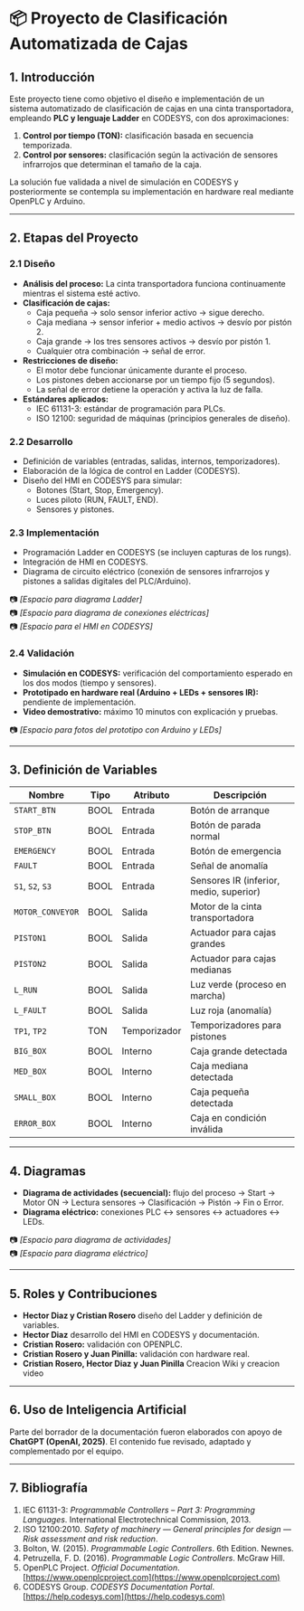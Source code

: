# 📦 Proyecto de Clasificación Automatizada de Cajas

## 1. Introducción
Este proyecto tiene como objetivo el diseño e implementación de un sistema automatizado de clasificación de cajas en una cinta transportadora, empleando **PLC y lenguaje Ladder** en CODESYS, con dos aproximaciones:

1. **Control por tiempo (TON):** clasificación basada en secuencia temporizada.  
2. **Control por sensores:** clasificación según la activación de sensores infrarrojos que determinan el tamaño de la caja.  

La solución fue validada a nivel de simulación en CODESYS y posteriormente se contempla su implementación en hardware real mediante OpenPLC y Arduino.

---

## 2. Etapas del Proyecto

### 2.1 Diseño
- **Análisis del proceso:** La cinta transportadora funciona continuamente mientras el sistema esté activo.  
- **Clasificación de cajas:**
  - Caja pequeña → solo sensor inferior activo → sigue derecho.  
  - Caja mediana → sensor inferior + medio activos → desvío por pistón 2.  
  - Caja grande → los tres sensores activos → desvío por pistón 1.  
  - Cualquier otra combinación → señal de error.  
- **Restricciones de diseño:**
  - El motor debe funcionar únicamente durante el proceso.  
  - Los pistones deben accionarse por un tiempo fijo (5 segundos).  
  - La señal de error detiene la operación y activa la luz de falla.  
- **Estándares aplicados:**
  - IEC 61131-3: estándar de programación para PLCs.  
  - ISO 12100: seguridad de máquinas (principios generales de diseño).  

### 2.2 Desarrollo
- Definición de variables (entradas, salidas, internos, temporizadores).  
- Elaboración de la lógica de control en Ladder (CODESYS).  
- Diseño del HMI en CODESYS para simular:
  - Botones (Start, Stop, Emergency).  
  - Luces piloto (RUN, FAULT, END).  
  - Sensores y pistones.  

### 2.3 Implementación
- Programación Ladder en CODESYS (se incluyen capturas de los rungs).  
- Integración de HMI en CODESYS.  
- Diagrama de circuito eléctrico (conexión de sensores infrarrojos y pistones a salidas digitales del PLC/Arduino).  

📷 *[Espacio para diagrama Ladder]*  
📷 *[Espacio para diagrama de conexiones eléctricas]*  
📷 *[Espacio para el HMI en CODESYS]*  

### 2.4 Validación
- **Simulación en CODESYS:** verificación del comportamiento esperado en los dos modos (tiempo y sensores).  
- **Prototipado en hardware real (Arduino + LEDs + sensores IR):** pendiente de implementación.  
- **Video demostrativo:** máximo 10 minutos con explicación y pruebas.  

📷 *[Espacio para fotos del prototipo con Arduino y LEDs]*  

---

## 3. Definición de Variables

| Nombre          | Tipo     | Atributo      | Descripción |
|-----------------|----------|---------------|-------------|
| `START_BTN`     | BOOL     | Entrada       | Botón de arranque |
| `STOP_BTN`      | BOOL     | Entrada       | Botón de parada normal |
| `EMERGENCY`     | BOOL     | Entrada       | Botón de emergencia |
| `FAULT`         | BOOL     | Entrada       | Señal de anomalía |
| `S1`, `S2`, `S3`| BOOL     | Entrada       | Sensores IR (inferior, medio, superior) |
| `MOTOR_CONVEYOR`| BOOL     | Salida        | Motor de la cinta transportadora |
| `PISTON1`       | BOOL     | Salida        | Actuador para cajas grandes |
| `PISTON2`       | BOOL     | Salida        | Actuador para cajas medianas |
| `L_RUN`         | BOOL     | Salida        | Luz verde (proceso en marcha) |
| `L_FAULT`       | BOOL     | Salida        | Luz roja (anomalía) |
| `TP1`, `TP2`    | TON      | Temporizador  | Temporizadores para pistones |
| `BIG_BOX`       | BOOL     | Interno       | Caja grande detectada |
| `MED_BOX`       | BOOL     | Interno       | Caja mediana detectada |
| `SMALL_BOX`     | BOOL     | Interno       | Caja pequeña detectada |
| `ERROR_BOX`     | BOOL     | Interno       | Caja en condición inválida |

---

## 4. Diagramas

- **Diagrama de actividades (secuencial):** flujo del proceso → Start → Motor ON → Lectura sensores → Clasificación → Pistón → Fin o Error.  
- **Diagrama eléctrico:** conexiones PLC ↔ sensores ↔ actuadores ↔ LEDs.  

📷 *[Espacio para diagrama de actividades]*  
📷 *[Espacio para diagrama eléctrico]*  

---

## 5. Roles y Contribuciones
- **Hector Diaz y Cristian Rosero** diseño del Ladder y definición de variables.  
- **Hector Diaz** desarrollo del HMI en CODESYS y documentación.
- **Cristian Rosero:** validación con OPENPLC.
- **Cristian Rosero y Juan Pinilla:** validación con hardware real.
- **Cristian Rosero, Hector Diaz y Juan Pinilla** Creacion Wiki y creacion video
---

## 6. Uso de Inteligencia Artificial
Parte del borrador de la documentación fueron elaborados con apoyo de **ChatGPT (OpenAI, 2025)**. El contenido fue revisado, adaptado y complementado por el equipo.  

---

## 7. Bibliografía
1. IEC 61131-3: *Programmable Controllers – Part 3: Programming Languages*. International Electrotechnical Commission, 2013.  
2. ISO 12100:2010. *Safety of machinery — General principles for design — Risk assessment and risk reduction*.  
3. Bolton, W. (2015). *Programmable Logic Controllers*. 6th Edition. Newnes.  
4. Petruzella, F. D. (2016). *Programmable Logic Controllers*. McGraw Hill.  
5. OpenPLC Project. *Official Documentation*. [https://www.openplcproject.com](https://www.openplcproject.com)  
6. CODESYS Group. *CODESYS Documentation Portal*. [https://help.codesys.com](https://help.codesys.com)  

